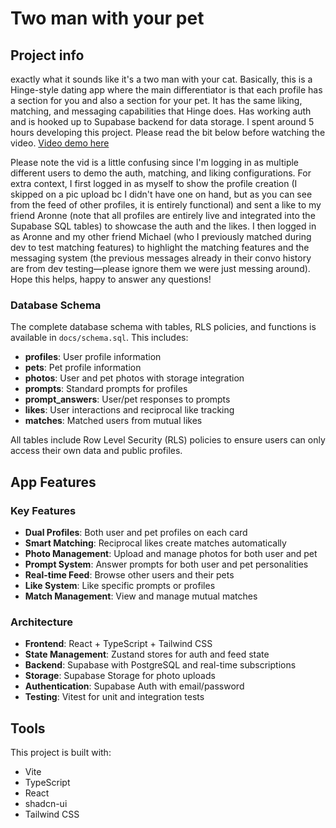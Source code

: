# Two man with your pet

## Project info

exactly what it sounds like it's a two man with your cat. Basically, this is a Hinge-style dating app where the main differentiator is that each profile has a section for you and also a section for your pet. It has the same liking, matching, and messaging capabilities that Hinge does. Has working auth and is hooked up to Supabase backend for data storage. I spent around 5 hours developing this project. Please read the bit below before watching the video. [Video demo here](https://youtu.be/frbZMkXZdPI)

Please note the vid is a little confusing since I'm logging in as multiple different users to demo the auth, matching, and liking configurations. For extra context, I first logged in as myself to show the profile creation (I skipped on a pic upload bc I didn't have one on hand, but as you can see from the feed of other profiles, it is entirely functional) and sent a like to my friend Aronne (note that all profiles are entirely live and integrated into the Supabase SQL tables) to showcase the auth and the likes. I then logged in as Aronne and my other friend Michael (who I previously matched during dev to test matching features) to highlight the matching features and the messaging system (the previous messages already in their convo history are from dev testing—please ignore them we were just messing around). Hope this helps, happy to answer any questions!  

### Database Schema

The complete database schema with tables, RLS policies, and functions is available in `docs/schema.sql`. This includes:

- **profiles**: User profile information
- **pets**: Pet profile information  
- **photos**: User and pet photos with storage integration
- **prompts**: Standard prompts for profiles
- **prompt_answers**: User/pet responses to prompts
- **likes**: User interactions and reciprocal like tracking
- **matches**: Matched users from mutual likes

All tables include Row Level Security (RLS) policies to ensure users can only access their own data and public profiles.

## App Features

### Key Features

- **Dual Profiles**: Both user and pet profiles on each card
- **Smart Matching**: Reciprocal likes create matches automatically  
- **Photo Management**: Upload and manage photos for both user and pet
- **Prompt System**: Answer prompts for both user and pet personalities
- **Real-time Feed**: Browse other users and their pets
- **Like System**: Like specific prompts or profiles
- **Match Management**: View and manage mutual matches

### Architecture

- **Frontend**: React + TypeScript + Tailwind CSS
- **State Management**: Zustand stores for auth and feed state
- **Backend**: Supabase with PostgreSQL and real-time subscriptions
- **Storage**: Supabase Storage for photo uploads
- **Authentication**: Supabase Auth with email/password
- **Testing**: Vitest for unit and integration tests

## Tools

This project is built with:

- Vite
- TypeScript
- React
- shadcn-ui
- Tailwind CSS
